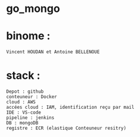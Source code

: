 # go_mongo

# binome : 
    Vincent HOUDAN et Antoine BELLENOUE

# stack :
    Depot : github
    conteuneur : Docker
    cloud : AWS
    accées cloud : IAM, identification reçu par mail
    IDE : VS-code
    pipeline : jenkins
    DB : mongoDB
    registre : ECR (elastique Conteuneur resitry)